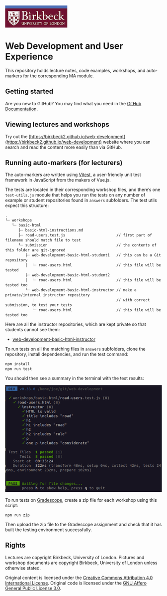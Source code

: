 ![Birkbeck, University of London](lectures/images/birkbeck-logo.jpg)

# Web Development and User Experience

This repository holds lecture notes, code examples, workshops, and
auto-markers for the corresponding MA module.

## Getting started

Are you new to GitHub? You may find what you need in the [GitHub Documentation](https://docs.github.com/).

## Viewing lectures and workshops

Try out the
[https://birkbeck2.github.io/web-development](https://birkbeck2.github.io/web-development)
website where you can search and read the content more easily than via
GitHub.

## Running auto-markers (for lecturers)

The auto-markers are written using [Vitest](https://vitest.dev/),
a user-friendly unit test framework in JavaScript from the makers of
Vue.js.

The tests are located in their corresponding workshop files, and there’s
one `test-utils.js` module that helps you run the tests on any
number of example or student repositories found in `answers`
subfolders. The test utils expect this structure:

```
.
└─ workshops
   └─ basic-html
      ├─ basic-html-instructions.md
      ├─ road-users.test.js                       // first part of filename should match file to test
      └─ submission                               // the contents of this folder are git-ignored
         ├─ web-development-basic-html-student1   // this can be a Git repository
         │  └─ road-users.html                    // this file will be tested
         ├─ web-development-basic-html-student2
         │  └─ road-users.html                    // this file will be tested too
         └─ web-development-basic-html-instructor // make a private/internal instructor repository
            │                                     // with correct submission, to test your tests
            └─ road-users.html                    // this file will be tested too
```

Here are all the instructor repositories, which are kept private so that students cannot see them:

- [web-development-basic-html-instructor](https://github.com/Birkbeck2/web-development-basic-html-instructor)

To run tests on all the matching files in `answers` subfolders, clone the repository, install dependencies, and run the test command:

```shell
npm install
npm run test
```

You should then see a summary in the terminal with the test results:

![Vitest results](lectures/images/vitest-report.png)

To run tests on
[Gradescope](https://gradescope-autograders.readthedocs.io/en/latest/),
create a zip file for each workshop using this script:

```shell
npm run zip
```

Then upload the zip file to the Gradescope assignment and check that it
has built the testing environment successfully.

## Rights

Lectures are copyright Birkbeck, University of London. Pictures and
workshop documents are copyright Birkbeck, University of London unless
otherwise stated.

Original content is licensed under the
[Creative Commons Attribution 4.0 International
License](http://creativecommons.org/licenses/by/4.0/).
Original code is licensed under the [GNU Affero General Public License
3.0](LICENSE.md).

